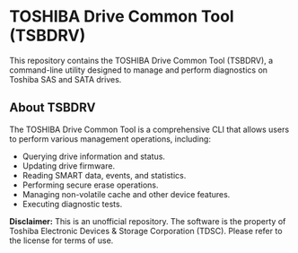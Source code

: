 # TOSHIBA Drive Common Tool (TSBDRV)

This repository contains the TOSHIBA Drive Common Tool (TSBDRV), a command-line utility designed to manage and perform diagnostics on Toshiba SAS and SATA drives.

## About TSBDRV

The TOSHIBA Drive Common Tool is a comprehensive CLI that allows users to perform various management operations, including:
*   Querying drive information and status.
*   Updating drive firmware.
*   Reading SMART data, events, and statistics.
*   Performing secure erase operations.
*   Managing non-volatile cache and other device features.
*   Executing diagnostic tests.

**Disclaimer:** This is an unofficial repository. The software is the property of Toshiba Electronic Devices & Storage Corporation (TDSC). Please refer to the license for terms of use.